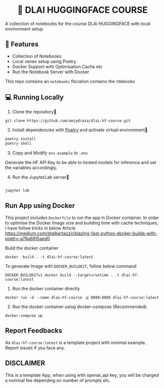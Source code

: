 <h1 align="center">
📖 DLAI HUGGINGFACE COURSE
</h1>

A collection of notebooks for the course DLAI HUGGINGFACE with local environment setup

<!-- [![A Video Guide](ui.PNG?raw=true)](https://youtu.be/yJAWB13FhYQ) -->

<!-- [https://youtu.be/yJAWB13FhYQ](https://youtu.be/yJAWB13FhYQ) -->


## 🔧 Features

- Collection of Notebooks
- Local venev setup using Poetry
- Docker Support with Optimisation Cache etc
- Run the Notebook Server with Docker

This repo contains an `notebooks` flocation contains the ntebooks


## 💻 Running Locally

1. Clone the repository📂

```bash
git clone https://github.com/amjadraza/dlai-hf-course.git
```

2. Install dependencies with [Poetry](https://python-poetry.org/) and activate virtual environment🔨

```bash
poetry install
poetry shell
```

3. Copy and Modify `env.example` to `.env`

Generate the HF API Key to be able to hosted models for inference and set the variables accordingly.

4. Run the JupyterLab server🚀

```bash

jupyter lab

```





Run App using Docker
--------------------
This project includes `Dockerfile` to run the app in Docker container. In order to optimise the Docker Image
size and building time with cache techniques, I have follow tricks in below Article 
https://medium.com/@albertazzir/blazing-fast-python-docker-builds-with-poetry-a78a66f5aed0

Build the docker container

``docker  build . -t dlai-hf-course:latest ``

To generate Image with `DOCKER_BUILDKIT`, follow below command

```DOCKER_BUILDKIT=1 docker build --target=runtime . -t dlai-hf-course:latest```

1. Run the docker container directly 

``docker run -d --name dlai-hf-course -p 8080:8080 dlai-hf-course:latest ``

2. Run the docker container using docker-compose (Recommended)

``docker-compose up``



## Report Feedbacks

As `dlai-hf-course:latest` is a template project with minimal example. Report issues if you face any. 

## DISCLAIMER

This is a template App, when using with openai_api key, you will be charged a nominal fee depending
on number of prompts etc.